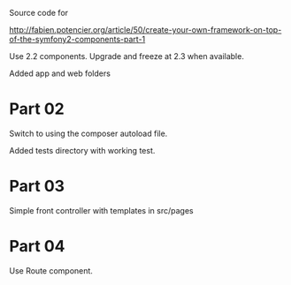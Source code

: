 Source code for 

http://fabien.potencier.org/article/50/create-your-own-framework-on-top-of-the-symfony2-components-part-1

Use 2.2 components.  Upgrade and freeze at 2.3 when available.

Added app and web folders

Part 02
==============

Switch to using the composer autoload file.

Added tests directory with working test.

Part 03
==============
Simple front controller with templates in src/pages

Part 04
==============

Use Route component.
